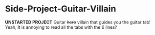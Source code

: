 # Side-Project-Guitar-Villain
**UNSTARTED PROJECT**
Guitar ~~hero~~ villain that guides you the guitar tab!
Yeah, It is annoying to read all the tabs with the 6 lines? 
